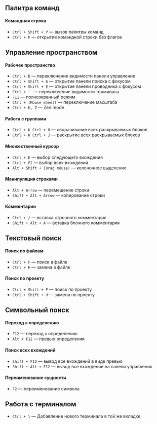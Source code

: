 ## Палитра команд
#### Командная строка
* `Ctrl + Shift + P` — вызов палитры команд
* `Ctrl + P` — открытие командной строки без флагов

## Управление пространством
#### Рабочее пространство
* `Ctrl + B` — переключение видимости панели управление
* `Ctrl + Shift + А` — открытие панели поиска с фокусом
* `Ctrl + Shift + E` — открытие панели проводника с фокусом
* ``Ctrl + ` `` — переключение видимости терминала
* `F11` — полноэкранный режим
* `Ctrl + (Mouse wheel)` — переключение масштаба
* `Ctrl + K, Z` — Zen mode
#### Работа с группами
* `Ctrl + K Ctrl + 0` — сворачивание всех раскрываемых блоков
* `Ctrl + K Ctrl + J` — раскрытие всех раскрываемых блоков
#### Множественный курсор
* `Ctrl + D` — выбор следующего вхождения
* `Ctrl + F2` — выбор всех вхождений
* `Alt + Shift + (Drag mouse)` — колоночное выделение
#### Манипуляция строками
* `Alt + Arrow` — перемещение строки
* `Shift + Alt + Arrow` — копирование строки
#### Комментарии
* `Ctrl + /` — вставка строчного комментария
* `Shift + Alt + A` — вставка блочного комментария

## Текстовый поиск
#### Поиск по файлам
* `Ctrl + F` — поиск в файле
* `Ctrl + H` — замена в файле
#### Поиск по проекту
* `Ctrl + Shift + F` — поиск по проекту
* `Ctrl + Shift + H` — замена по проекту

## Символьный поиск
#### Переход к определению
* `F12` — переход к определению
* `Alt + F12` — превью определения
#### Поиск всех вхождений
* `Shift + F12` — вывод все вхождений в виде превью
* `Shift + Alt + F12` — вывод все вхождений на панели управления
#### Переименование сущности
* `F2` — переименование символа
## Работа с терминалом
* `Ctrl + \` — Добавление нового терминала в той же вкладке
